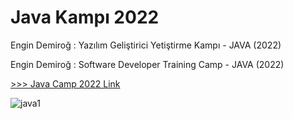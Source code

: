 # Java Kampı 2022
Engin Demiroğ : Yazılım Geliştirici Yetiştirme Kampı - JAVA (2022)

Engin Demiroğ : Software Developer Training Camp - JAVA (2022)

[>>> Java Camp 2022 Link](https://www.youtube.com/watch?v=-XfPd-cQRuo&list=PLqG356ExoxZUGztzAxqIWkkTq8JVa-o3X)

![java1](https://user-images.githubusercontent.com/77399565/194779564-3374fa9a-aeb9-4fe8-bee0-fddf0b287158.png)
